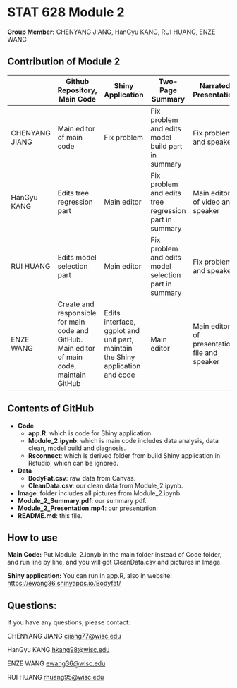 # STAT 628 Module 2

**Group Member:** CHENYANG JIANG, HanGyu KANG, RUI HUANG, ENZE WANG

## Contribution of Module 2

|                | Github Repository, Main Code                                 | Shiny Application                                            | Two-Page Summary                                      | Narrated Presentation                        |
| -------------- | ------------------------------------------------------------ | ------------------------------------------------------------ | ----------------------------------------------------- | -------------------------------------------- |
| CHENYANG JIANG | Main editor of main code                                     | Fix problem                                                  | Fix problem and edits model build part in summary     | Fix problem and speaker                      |
| HanGyu KANG    | Edits tree regression part                                   | Main editor                                                  | Fix problem and edits tree regression part in summary | Main editor of video and speaker             |
| RUI HUANG      | Edits model selection part                                   | Main editor                                                  | Fix problem and edits model selection part in summary | Fix problem and speaker                      |
| ENZE WANG      | Create and responsible for main code and GitHub. Main editor of main code, maintain GitHub | Edits interface, ggplot and unit part, maintain the Shiny application and code | Main editor                                           | Main editor of presentation file and speaker |

## Contents of GitHub

* **Code**
  * **app.R**: which is code for Shiny application.
  * **Module_2.ipynb**: which is main code includes data analysis, data clean, model build and diagnosis.
  * **Rsconnect**: which is derived folder from build Shiny application in Rstudio, which can be ignored.
* **Data**
  * **BodyFat.csv**: raw data from Canvas.
  * **CleanData.csv**: our clean data from Module_2.ipynb.
* **Image**: folder includes all pictures from Module_2.ipynb.
* **Module_2_Summary.pdf**: our summary pdf. 
* **Module_2_Presentation.mp4**: our presentation.
* **README.md**: this file. 

## How to use

**Main Code:** Put Module_2.ipnyb in the main folder instead of Code folder, and run line by line, and you will got CleanData.csv and pictures in Image. 

**Shiny application:** You can run in app.R, also in website: https://ewang36.shinyapps.io/Bodyfat/

## Questions:

If you have any questions, please contact:

CHENYANG JIANG cjiang77@wisc.edu

HanGyu KANG hkang98@wisc.edu

ENZE WANG ewang36@wisc.edu

RUI HUANG rhuang95@wisc.edu

